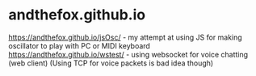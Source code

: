 # andthefox.github.io

https://andthefox.github.io/jsOsc/ - my attempt at using JS for making oscillator to play with PC or MIDI keyboard
https://andthefox.github.io/wstest/ - using websocket for voice chatting (web client) (Using TCP for voice packets is bad idea though)
